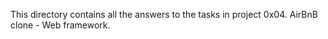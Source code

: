 This directory contains all the answers to the tasks in project 0x04. AirBnB clone - Web framework.
